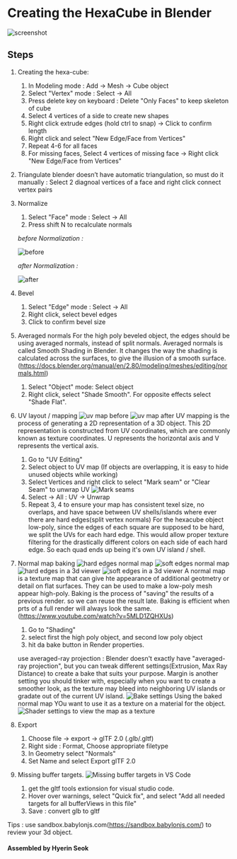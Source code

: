 # Creating the HexaCube in Blender

![screenshot](Screenshots/screenshot.png)

## Steps

1. Creating the hexa-cube:
    1. In Modeling mode : Add -> Mesh -> Cube object
    2. Select "Vertex" mode : Select -> All
    3. Press delete key on keyboard : Delete "Only Faces" to keep skeleton of cube
    4. Select 4 vertices of a side to create new shapes
    5. Right click extrude edges (hold ctrl to snap) -> Click to confirm length
    6. Right click and select "New Edge/Face from Vertices"
    7. Repeat 4-6 for all faces
    8. For missing faces, Select 4 vertices of missing face -> Right click "New Edge/Face from Vertices"

2. Triangulate
    blender doesn’t have automatic triangulation, so must do it manually :
    Select 2 diagnoal vertices of a face and right click connect vertex pairs

3. Normalize
    1. Select "Face" mode : Select -> All
    2. Press shift N to recalculate normals

    *before Normalization :*

    ![before](Screenshots/before.png "before normalization")

    *after Normalization :*

    ![after](Screenshots/after.png "after normalization")

5. Bevel
    1. Select "Edge" mode : Select -> All
    2. Right click, select bevel edges
    3. Click to confirm bevel size

6. Averaged normals
    For the high poly beveled object, the edges should be using averaged normals, instead of split normals. Averaged normals is called Smooth Shading in Blender. It changes the way the shading is calculated across the surfaces, to give the illusion of a smooth surface. (https://docs.blender.org/manual/en/2.80/modeling/meshes/editing/normals.html)
    1. Select "Object" mode: Select object
    2. Right click, select "Shade Smooth". For opposite effects select "Shade Flat".

7. UV layout / mapping
    ![uv map before](Screenshots/uvmapbefore.png "UV map before")
    ![uv map after](Screenshots/uvmapafter.jpeg "UV map after")
    UV mapping is the process of generating a 2D representation of a 3D object. This 2D representation is constructed from UV coordinates, which are commonly known as texture coordinates. U represents the horizontal axis and V represents ​the vertical axis.
    1. Go to "UV Editing"
    2. Select object to UV map (If objects are overlapping, it is easy to hide unused objects while working)
    3. Select Vertices and right click to select "Mark seam" or "Clear Seam" to unwrap UV
    ![Mark seams](Screenshots/markseams.png "Mark seams")
    4. Select -> All : UV -> Unwrap
    5. Repeat 3, 4 to ensure your map has consistent texel size, no overlaps, and have space between UV shells/islands where ever there are hard edges(split vertex normals)
    For the hexacube object low-poly, since the edges of each square are supposed to be hard, we split the UVs for each hard edge. This would allow proper texture filtering for the drastically different colors on each side of each hard edge. So each quad ends up being it's own UV island / shell.

8. Normal map baking
    ![hard edges normal map](Screenshots/hardedgesnormalmap.jpeg "Hard edges normal map")
    ![soft edges normal map](Screenshots/softedgesnormalmap.jpeg "Soft edges normal map")
    ![hard edges in a 3d viewer](Screenshots/hardedgesbabylon.jpeg "Hard edges in a 3d viewer")
    ![soft edges in a 3d viewer](Screenshots/softedgesbabylon.jpeg "Soft edges in a 3d viewer")
    A normal map is a texture map that can give hte appearance of additional geotmetry or detail on flat surfaces. They can be used to make a low-poly mesh appear high-poly. Baking is the process of "saving" the results of a previous render. so we can reuse the result late. Baking is efficient when prts of a full render will always look the same. (https://www.youtube.com/watch?v=5MLD1ZQHXUs)
    1. Go to "Shading"
    2. select first the high poly object, and second low poly object
    3. hit da bake button in Render properties.

    use averaged-ray projection : Blender doesn't exactly have "averaged-ray projection", but you can tweak different settings(Extrusion, Max Ray Distance) to create a bake that suits your purpose. Margin is another setting you should tinker with, especially when you want to create a smoother look, as the texture may bleed into neighboring UV islands or gradate out of the current UV island.
    ![Bake settings](Screenshots/bakesettings.jpeg "Bake settings")
    Using the baked normal map
    YOu want to use it as a texture on a material for the object.
    ![Shader settings to view the map as a texture](Screenshots/shadersettings.jpeg "Shader settings to view the map as a texture")

9. Export
    1. Choose file -> export -> glTF 2.0 (.glb/.gltf)
    2. Right side : Format, Choose appropriate filetype
    3. In Geometry select "Normals"
    4. Set Name and select Export glTF 2.0

10. Missing buffer targets.
    ![Missing buffer targets in VS Code](Screenshots/missingbuffertarget.png "Missing buffer targets in VS Code")
    1. get the gltf tools extionsion for visual studio code.
    2. Hover over warnings, select "Quick fix", and select "Add all needed targets for all bufferViews in this file"
    3. Save : convert glb to gltf

Tips : use sandbox.babylonjs.com(https://sandbox.babylonjs.com/) to review your 3d object.

#### Assembled by Hyerin Seok
